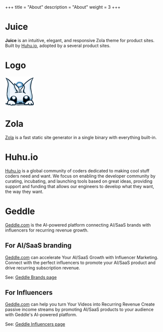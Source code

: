 +++
title = "About"
description = "About"
weight = 3
+++

# Juice

**Juice** is an intuitive, elegant, and responsive Zola theme for product sites.
Built by [Huhu.io](https://huhu.io), adopted by a several product sites.

# Logo

![](/lurk.png)

# Zola

[Zola](https://www.getzola.org) is a fast static site generator in a single binary with everything built-in.


# Huhu.io

[Huhu.io](https://huhu.io) is a global community of coders dedicated to making cool stuff coders need and want. 
We focus on enabling the developer community by curating, incubating, and launching tools based on great ideas, 
providing support and funding that allows our engineers to develop what they want, the way they want. 

# Geddle

[Geddle.com](https://geddle.com) is the AI-powered platform connecting AI/SaaS brands with influencers for recurring revenue growth.

## For AI/SaaS branding

[Geddle.com](https://geddle.com) can accelerate Your AI/SaaS Growth with Influencer Marketing. Connect with the perfect influencers to promote your AI/SaaS product and drive recurring subscription revenue.

See: [Geddle Brands page](https://geddle.com/brands)

## For Influencers

[Geddle.com](https://geddle.com) can help you turn Your Videos into Recurring Revenue
Create passive income streams by promoting AI/SaaS products to your audience with Geddle's AI-powered platform.

See: [Geddle Influencers page](https://geddle.com/influencers)
